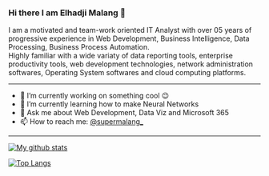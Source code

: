 ### Hi there I am Elhadji Malang 👋

I am a motivated and team-work oriented IT Analyst with over 05 years of progressive experience in Web Development, Business Intelligence, Data Processing, Business Process Automation.  
Highly familiar with a wide variaty of data reporting tools, enterprise productivity tools, web development technologies, network administration softwares, Operating System softwares and cloud computing platforms.

---
- 🔭 I’m currently working on something cool 😉
- 🌱 I’m currently learning how to make Neural Networks
- 💬 Ask me about Web Development, Data Viz and Microsoft 365
- 📫 How to reach me: [@supermalang_](https://twitter.com/supermalang_)

---
[![My github stats](https://github-readme-stats.vercel.app/api?username=supermalang&hide=contribs,prs&count_private=true&show_icons=true&include_all_commits=true&theme=vue)](https://github.com/supermalang)

[![Top Langs](https://github-readme-stats.vercel.app/api/top-langs/?username=supermalang&layout=compact&theme=nord)](https://github.com/supermalang)
